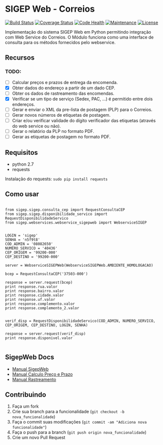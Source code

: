 SIGEP Web - Correios
====================
[![Build Status](https://travis-ci.org/mstuttgart/python-sigep.svg?branch=develop)](https://travis-ci.org/mstuttgart/python-sigep)
[![Coverage Status](https://coveralls.io/repos/github/mstuttgart/python-sigep/badge.svg?branch=develop)](https://coveralls.io/github/mstuttgart/python-sigep?branch=develop)
[![Code Health](https://landscape.io/github/mstuttgart/python-sigep/develop/landscape.svg?style=flat)](https://landscape.io/github/mstuttgart/python-sigep/develop)
[![Maintenance](https://img.shields.io/maintenance/yes/2016.svg)](https://github.com/mstuttgart/python-sigep/tree/develop)
[![License](https://img.shields.io/badge/license-MIT-blue.svg)](https://raw.githubusercontent.com/kefir500/ghstats/master/LICENSE)

Implementação do sistema SIGEP Web em Python permitindo integração com Web Service do Correios. O Módulo funciona como uma interface de consulta para os métodos fornecidos pelo webservice.

## Recursos

### TODO:

- [ ] Calcular preços e prazos de entrega da encomenda.
- [x] Obter dados do endereço a partir de um dado CEP.
- [ ] Obter os dados de rastreamento das encomendas.
- [x] Verificar se um tipo de serviço (Sedex, PAC, ...) é permitido entre dois endereços.  
- [ ] Gerar e enviar o XML da pre-lista de postagem (PLP) para o Correios.   
- [ ] Gerar novos números de etiquetas de postagem. 
- [ ] Criar e/ou verificar validade do dígito verificador das etiquetas (através do web service ou não).  
- [ ] Gerar o relatório da PLP no formato PDF.   
- [ ] Gerar as etiquetas de postagem no formato PDF.

## Requisitos

* python 2.7
* requests 

Instalação do requests: `sudo pip install requests`

## Como usar

<pre lang="python"><code>
from sigep.sigep.consulta_cep import RequestConsultaCEP
from sigep.sigep.disponibilidade_servico import RequestDisponibilidadeServico
from sigep.webservices.webservice_sigepweb import WebserviceSIGEP


LOGIN = 'sigep'
SENHA = 'n5f9t8'
COD_ADMIN = '08082650'
NUMERO_SERVICO = '40436'
CEP_ORIGEM = '99200-000'
CEP_DESTINO = '99200-000'

server = WebserviceSIGEPWeb(WebserviceSIGEPWeb.AMBIENTE_HOMOLOGACAO)

bcep = RequestConsultaCEP('37503-000')

response = server.request(bcep)
print response.rua.valor
print response.bairro.valor
print response.cidade.valor
print response.uf.valor
print response.complemento.valor
print response.complemento_2.valor


verif_disp = RequestDisponibilidadeServico(COD_ADMIN, NUMERO_SERVICO, 
CEP_ORIGEM, CEP_DESTINO, LOGIN, SENHA)
                                         
response = server.request(verif_disp)
print response.disponivel.valor

</code></pre>

## SigepWeb Docs
* [Manual SigepWeb](http://www.corporativo.correios.com.br/encomendas/sigepweb/doc/Manual_de_Implementacao_do_Web_Service_SIGEPWEB_Logistica_Reversa.pdf)
* [Manual Calculo Preço e Prazo](http://www.correios.com.br/para-voce/correios-de-a-a-z/pdf/calculador-remoto-de-precos-e-prazos/manual-de-implementacao-do-calculo-remoto-de-precos-e-prazos)
* [Manual Rastreamento](http://blog.correios.com.br/comercioeletronico/wp-content/uploads/2011/10/Guia-Tecnico-Rastreamento-XML-Cliente-Vers%C3%A3o-e-commerce-v-1-5.pdf)



## Contribuindo

1. Faça um fork
2. Crie sua branch para a funcionalidade (`git checkout -b nova_funcionalidade`)
3. Faça o commit suas modificações (`git commit -am "Adiciona nova funcionalidade"`)
4. Faça o push para a branch (`git push origin nova_funcionalidade`)
5. Crie um novo Pull Request

